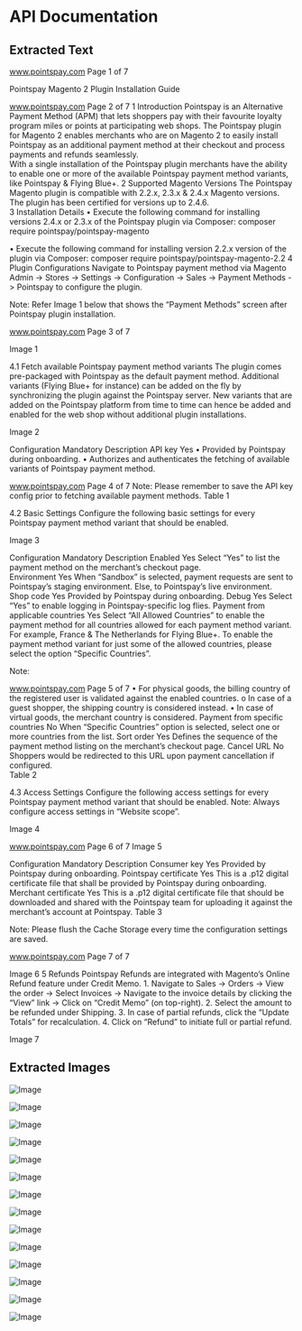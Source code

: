 # API Documentation

## Extracted Text

 
 
 
www.pointspay.com 
Page 1 of 7 
 
 
 
 
 
 
 
 
 
 
 
 
 
Pointspay 
Magento 2 Plugin Installation Guide 
 
 
 
 
 
 
 
 
 
 
www.pointspay.com 
Page 2 of 7 
1 Introduction 
Pointspay is an Alternative Payment Method (APM) that lets shoppers pay with their 
favourite loyalty program miles or points at participating web shops. 
The Pointspay plugin for Magento 2 enables merchants who are on Magento 2 to easily 
install Pointspay as an additional payment method at their checkout and process 
payments and refunds seamlessly.  
With a single installation of the Pointspay plugin merchants have the ability to enable one 
or more of the available Pointspay payment method variants, like Pointspay & Flying 
Blue+. 
2 Supported Magento Versions 
The Pointspay Magento plugin is compatible with 2.2.x, 2.3.x & 2.4.x Magento versions. The 
plugin has been certified for versions up to 2.4.6.  
3 Installation Details 
• 
Execute the following command for installing versions 2.4.x or 2.3.x of the Pointspay 
plugin via Composer: 
composer require pointspay/pointspay-magento 
 
• 
Execute the following command for installing version 2.2.x version of the plugin via 
Composer: 
composer require pointspay/pointspay-magento-2.2 
4 Plugin Configurations 
Navigate to Pointspay payment method via Magento Admin -> Stores -> Settings -> 
Configuration -> Sales -> Payment Methods -> Pointspay to configure the plugin. 
 
Note: Refer Image 1 below that shows the “Payment Methods” screen after Pointspay 
plugin installation. 
 
 
 
 
 
 
 
www.pointspay.com 
Page 3 of 7 
 
 
Image 1 
 
4.1 Fetch available Pointspay payment method variants 
The plugin comes pre-packaged with Pointspay as the default payment method. 
Additional variants (Flying Blue+ for instance) can be added on the fly by synchronizing 
the plugin against the Pointspay server. New variants that are added on the Pointspay 
platform from time to time can hence be added and enabled for the web shop without 
additional plugin installations.  
 
Image 2 
 
Configuration 
Mandatory 
Description 
API key 
Yes 
• 
Provided by Pointspay during onboarding. 
• 
Authorizes and authenticates the fetching of 
available variants of Pointspay payment method. 
 
 
 
 
www.pointspay.com 
Page 4 of 7 
Note: Please remember to save the API key config prior 
to fetching available payment methods. 
Table 1 
 
4.2 Basic Settings 
Configure the following basic settings for every Pointspay payment method variant that 
should be enabled. 
 
 
Image 3 
 
Configuration 
Mandatory 
Description 
Enabled 
Yes 
Select “Yes” to list the payment method on the 
merchant’s checkout page.  
Environment 
Yes 
When “Sandbox” is selected, payment requests are 
sent to Pointspay’s staging environment. Else, to 
Pointspay’s live environment. 
Shop code 
Yes 
Provided by Pointspay during onboarding. 
Debug 
Yes 
Select “Yes” to enable logging in Pointspay-specific 
log flies. 
Payment from 
applicable 
countries 
Yes 
Select “All Allowed Countries” to enable the payment 
method for all countries allowed for each payment 
method variant. For example, France & The 
Netherlands for Flying Blue+. To enable the payment 
method variant for just some of the allowed countries, 
please select the option “Specific Countries”. 
 
Note:  
 
 
 
www.pointspay.com 
Page 5 of 7 
• 
For physical goods, the billing country of the 
registered user is validated against the enabled 
countries. 
o 
In case of a guest shopper, the shipping 
country is considered instead. 
• 
In case of virtual goods, the merchant country is 
considered. 
Payment from 
specific 
countries 
No 
When “Specific Countries” option is selected, select 
one or more countries from the list. 
Sort order 
Yes 
Defines the sequence of the payment method listing 
on the merchant’s checkout page. 
Cancel URL 
No 
Shoppers would be redirected to this URL upon 
payment cancellation if configured.  
Table 2 
 
4.3 Access Settings 
Configure the following access settings for every Pointspay payment method variant that 
should be enabled. 
Note: Always configure access settings in “Website scope”. 
 
 
Image 4 
 
 
 
 
 
 
www.pointspay.com 
Page 6 of 7 
Image 5 
 
Configuration 
Mandatory 
Description 
Consumer key 
Yes 
Provided by Pointspay during onboarding. 
Pointspay 
certificate 
Yes 
This is a .p12 digital certificate file that shall be provided 
by Pointspay during onboarding. 
Merchant 
certificate 
Yes 
This is a .p12 digital certificate file that should be 
downloaded and shared with the Pointspay team for 
uploading it against the merchant’s account at 
Pointspay. 
Table 3 
 
Note: Please flush the Cache Storage every time the configuration settings are saved. 
 
 
 
 
 
 
 
www.pointspay.com 
Page 7 of 7 
 
Image 6 
5 Refunds 
Pointspay Refunds are integrated with Magento’s Online Refund feature under Credit 
Memo. 
1. 
Navigate to Sales -> Orders -> View the order -> Select Invoices -> Navigate to the 
invoice details by clicking the “View” link -> Click on “Credit Memo” (on top-right). 
2. Select the amount to be refunded under Shipping. 
3. In case of partial refunds, click the “Update Totals” for recalculation. 
4. Click on “Refund” to initiate full or partial refund. 
 
Image 7 


## Extracted Images

![Image](C:\Users\DanishAnsari_vo4m0y3\ConvertToMDProject\api-documentation\img\image_1_13.png)

![Image](C:\Users\DanishAnsari_vo4m0y3\ConvertToMDProject\api-documentation\img\image_2_13.png)

![Image](C:\Users\DanishAnsari_vo4m0y3\ConvertToMDProject\api-documentation\img\image_3_13.png)

![Image](C:\Users\DanishAnsari_vo4m0y3\ConvertToMDProject\api-documentation\img\image_3_37.png)

![Image](C:\Users\DanishAnsari_vo4m0y3\ConvertToMDProject\api-documentation\img\image_3_38.png)

![Image](C:\Users\DanishAnsari_vo4m0y3\ConvertToMDProject\api-documentation\img\image_4_13.png)

![Image](C:\Users\DanishAnsari_vo4m0y3\ConvertToMDProject\api-documentation\img\image_4_41.png)

![Image](C:\Users\DanishAnsari_vo4m0y3\ConvertToMDProject\api-documentation\img\image_5_13.png)

![Image](C:\Users\DanishAnsari_vo4m0y3\ConvertToMDProject\api-documentation\img\image_5_44.png)

![Image](C:\Users\DanishAnsari_vo4m0y3\ConvertToMDProject\api-documentation\img\image_6_13.png)

![Image](C:\Users\DanishAnsari_vo4m0y3\ConvertToMDProject\api-documentation\img\image_6_47.png)

![Image](C:\Users\DanishAnsari_vo4m0y3\ConvertToMDProject\api-documentation\img\image_7_13.png)

![Image](C:\Users\DanishAnsari_vo4m0y3\ConvertToMDProject\api-documentation\img\image_7_50.png)

![Image](C:\Users\DanishAnsari_vo4m0y3\ConvertToMDProject\api-documentation\img\image_7_51.png)

